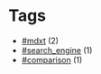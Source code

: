 # Tags


- [#mdxt](tag-mdxt.html) (2)
- [#search_engine](tag-search_engine.html) (1)
- [#comparison](tag-comparison.html) (1)